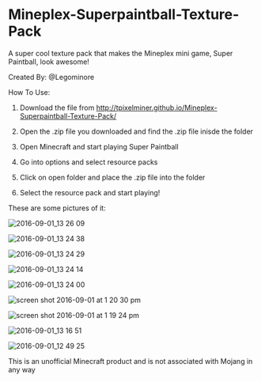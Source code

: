 # Mineplex-Superpaintball-Texture-Pack
A super cool texture pack that makes the Mineplex mini game, Super Paintball, look awesome!

Created By: @Legominore

How To Use:

1. Download the file from http://tpixelminer.github.io/Mineplex-Superpaintball-Texture-Pack/

2. Open the .zip file you downloaded and find the .zip file inisde the folder

3. Open Minecraft and start playing Super Paintball

4. Go into options and select resource packs

5. Click on open folder and place the .zip file into the folder

6. Select the resource pack and start playing!


These are some pictures of it:

![2016-09-01_13 26 09](https://cloud.githubusercontent.com/assets/17729491/18177680/56d91f78-7049-11e6-80a3-d80c4779d89d.png)

![2016-09-01_13 24 38](https://cloud.githubusercontent.com/assets/17729491/18177679/56d917b2-7049-11e6-96e5-8c5ad19c77b9.png)

![2016-09-01_13 24 29](https://cloud.githubusercontent.com/assets/17729491/18177683/56daa898-7049-11e6-91e4-e6dbc02ff0a9.png)

![2016-09-01_13 24 14](https://cloud.githubusercontent.com/assets/17729491/18177681/56d98288-7049-11e6-8d69-d44339cb2e0c.png)

![2016-09-01_13 24 00](https://cloud.githubusercontent.com/assets/17729491/18177682/56d9d936-7049-11e6-863d-301d7fb34af8.png)

![screen shot 2016-09-01 at 1 20 30 pm](https://cloud.githubusercontent.com/assets/17729491/18177684/56db3312-7049-11e6-984e-800f7b105235.png)

![screen shot 2016-09-01 at 1 19 24 pm](https://cloud.githubusercontent.com/assets/17729491/18177685/56e74724-7049-11e6-9f7f-1d54c8646093.png)

![2016-09-01_13 16 51](https://cloud.githubusercontent.com/assets/17729491/18177687/56ed2e82-7049-11e6-9787-13635576e011.png)

![2016-09-01_12 49 25](https://cloud.githubusercontent.com/assets/17729491/18177686/56e7fa16-7049-11e6-9ee2-ea121dd4a05e.png)

This is an unofficial Minecraft product and is not associated with Mojang in any way
